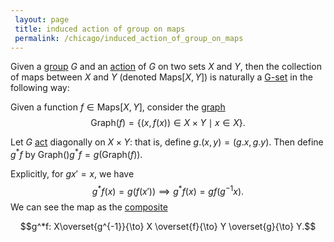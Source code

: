 ```yaml
---
 layout: page
 title: induced action of group on maps
 permalink: /chicago/induced_action_of_group_on_maps
---
```

Given a [group](https://mathgloss.github.io/MathGloss/chicago/group) $G$ and an [action](https://mathgloss.github.io/MathGloss/chicago/group_action) of $G$ on two sets $X$ and $Y$, then the collection of maps between $X$ and $Y$ (denoted $\text{Maps}[X,Y]$) is naturally a [G-set](https://mathgloss.github.io/MathGloss/chicago/#############G-set) in the following way:

Given a function $f\in \text{Maps}[X,Y]$, consider the [graph](https://mathgloss.github.io/MathGloss/chicago/graph_of_a_function) $$\text{Graph}(f) = \{(x,f(x))\in X\times Y \mid x\in X\}.$$

Let $G$ [act](https://mathgloss.github.io/MathGloss/chicago/#############act) diagonally on $X\times Y$: that is, define $g.(x,y) = (g.x,g.y)$. Then define $g^*f$ by $\text{Graph}()g^*f = g(\text{Graph}(f))$. 

Explicitly, for $gx' = x$, we have $$g^*f(x) = g(f(x')) \implies g^*f(x) = gf(g^{-1}x).$$ We can see the map as the [composite](https://mathgloss.github.io/MathGloss/chicago/function_composition)

$$g^*f: X\overset{g^{-1}}{\to} X \overset{f}{\to} Y \overset{g}{\to} Y.$$